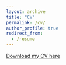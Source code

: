 ```yaml
---
layout: archive
title: "CV"
permalink: /cv/
author_profile: true
redirect_from:
  - /resume
---
```


[Download my CV here](http://GaganKanojia.github.io/files/cv.pdf)
